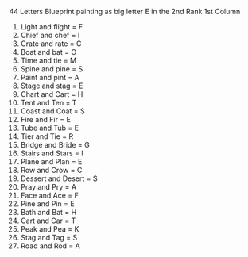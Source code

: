44 Letters
Blueprint painting as big letter E in the 2nd Rank 1st Column

1. Light and flight = F
2. Chief and chef = I
3. Crate and rate = C
4. Boat and bat = O
5. Time and tie = M
6. Spine and pine = S
7. Paint and pint = A
8. Stage and stag = E
9. Chart and Cart = H
10. Tent and Ten = T
11. Coast and Coat = S
12. Fire and Fir = E
13. Tube and Tub = E
14. Tier and Tie = R
15. Bridge and Bride = G
16. Stairs and Stars = I
17. Plane and Plan = E
18. Row and Crow = C
19. Dessert and Desert = S
20. Pray and Pry = A
21. Face and Ace = F
22. Pine and Pin = E
23. Bath and Bat = H
24. Cart and Car = T
25. Peak and Pea = K
26. Stag and Tag = S
27. Road and Rod = A